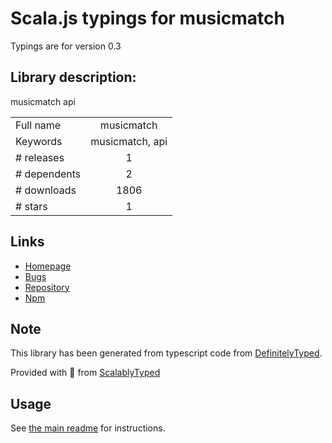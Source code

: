 
# Scala.js typings for musicmatch

Typings are for version 0.3

## Library description:
musicmatch api

|                    |                 |
| ------------------ | :-------------: |
| Full name          | musicmatch |
| Keywords           | musicmatch, api |
| # releases         | 1 |
| # dependents       | 2 |
| # downloads        | 1806 |
| # stars            | 1 |

## Links
- [Homepage](https://github.com/c0b41/musixmatch)
- [Bugs](https://github.com/c0b41/musixmatch/issues)
- [Repository](https://github.com/c0b41/musixmatch)
- [Npm](https://www.npmjs.com/package/musicmatch)
    


## Note
This library has been generated from typescript code from [DefinitelyTyped](https://definitelytyped.org).

Provided with :purple_heart: from [ScalablyTyped](https://github.com/oyvindberg/ScalablyTyped)

## Usage
See [the main readme](../../readme.md) for instructions.


